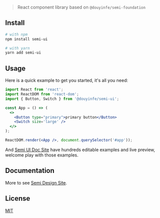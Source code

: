 > React component library based on `@douyinfe/semi-foundation`
## Install
```sh
# with npm
npm install semi-ui

# with yarn
yarn add semi-ui

```

## Usage

Here is a quick example to get you started, it's all you need:

```jsx
import React from 'react';
import ReactDOM from 'react-dom';
import { Button, Switch } from '@douyinfe/semi-ui';

const App = () => (
  <>
    <Button type="primary">primary button</Button>
    <Switch size='large' />
  </>
);

ReactDOM.render(<App />, document.querySelector('#app'));
```

And [Semi UI Doc Site]() have hundreds editable examples and live preview, welcome play with those examples.

## Documentation

More to see [Semi Design Site](https://semi.design/en-US/).

## License

[MIT](LICENSE)
